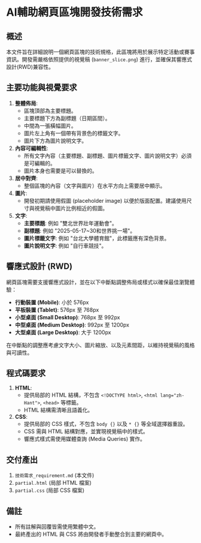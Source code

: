 # AI輔助網頁區塊開發技術需求

## 概述
本文件旨在詳細說明一個網頁區塊的技術規格，此區塊將用於展示特定活動或賽事資訊。開發需嚴格依照提供的視覺稿 (`banner_slice.png`) 進行，並確保其響應式設計(RWD)兼容性。

## 主要功能與視覺要求
1.  **整體佈局**:
    * 區塊頂部為主要標題。
    * 主要標題下方為副標題（日期區間）。
    * 中間為一張橫幅圖片。
    * 圖片左上角有一個帶有背景色的標籤文字。
    * 圖片下方為圖片說明文字。
2.  **內容可編輯性**:
    * 所有文字內容（主要標題、副標題、圖片標籤文字、圖片說明文字）必須是可編輯的。
    * 圖片本身也需要是可以替換的。
3.  **居中對齊**:
    * 整個區塊的內容（文字與圖片）在水平方向上需要居中顯示。
4.  **圖片**:
    * 開發初期請使用假圖 (placeholder image) 以便於版面配置。建議使用尺寸與視覺稿中圖片比例相近的假圖。
5.  **文字**:
    * **主要標題**: 例如 "雙北世界壯年運動會"。
    * **副標題**: 例如 "2025-05-17~30和世界挑一場"。
    * **圖片標籤文字**: 例如 "台北大學體育館"，此標籤應有深色背景。
    * **圖片說明文字**: 例如 "自行車競技"。

## 響應式設計 (RWD)
網頁區塊需要支援響應式設計，並在以下中斷點調整佈局或樣式以確保最佳瀏覽體驗：
* **行動裝置 (Mobile)**: 小於 576px
* **平板裝置 (Tablet)**: 576px 至 768px
* **小型桌面 (Small Desktop)**: 768px 至 992px
* **中型桌面 (Medium Desktop)**: 992px 至 1200px
* **大型桌面 (Large Desktop)**: 大于 1200px

在中斷點的調整應考慮文字大小、圖片縮放、以及元素間距，以維持視覺稿的風格與可讀性。

## 程式碼要求
1.  **HTML**:
    * 提供局部的 HTML 結構，不包含 `<!DOCTYPE html>`, `<html lang="zh-Hant">`, `<head>` 等標籤。
    * HTML 結構需清晰且語義化。
2.  **CSS**:
    * 提供局部的 CSS 樣式，不包含 `body {}` 以及 `* {}` 等全域選擇器重設。
    * CSS 需與 HTML 結構對應，並實現視覺稿中的樣式。
    * 響應式樣式需使用媒體查詢 (Media Queries) 實作。

## 交付產出
1.  `技術需求_requirement.md` (本文件)
2.  `partial.html` (局部 HTML 檔案)
3.  `partial.css` (局部 CSS 檔案)

## 備註
* 所有註解與回覆皆需使用繁體中文。
* 最終產出的 HTML 與 CSS 將由開發者手動整合到主要的網頁中。